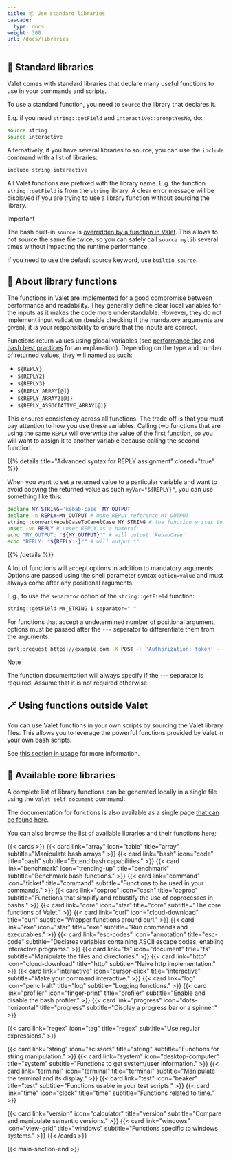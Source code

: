 ```yaml
---
title: 📦 Use standard libraries
cascade:
  type: docs
weight: 300
url: /docs/libraries
---
```


## 🧩 Standard libraries

Valet comes with standard libraries that declare many useful functions to use in your commands and scripts.

To use a standard function, you need to `source` the library that declares it.

E.g. if you need `string::getField` and `interactive::promptYesNo`, do:

```bash
source string
source interactive
```

Alternatively, if you have several libraries to source, you can use the `include` command with a list of libraries:

```bash
include string interactive
```

All Valet functions are prefixed with the library name. E.g. the function `string::getField` is from the `string` library. A clear error message will be displayed if you are trying to use a library function without sourcing the library.

> [!IMPORTANT]
> The bash built-in `source` is [overridden by a function in Valet](../libraries/core/#source). This allows to not source the same file twice, so you can safely call `source mylib` several times without impacting the runtime performance.
>
> If you need to use the default source keyword, use `builtin source`.

## 👔 About library functions

The functions in Valet are implemented for a good compromise between performance and readability. They generally define clear local variables for the inputs as it makes the code more understandable. However, they do not implement input validation (beside checking if the mandatory arguments are given), it is your responsibility to ensure that the inputs are correct.

Functions return values using global variables (see [performance tips](../performance-tips) and [bash best practices](../bash-best-practices) for an explanation). Depending on the type and number of returned values, they will named as such:

- `${REPLY}`
- `${REPLY2}`
- `${REPLY3}`
- `${REPLY_ARRAY[@]}`
- `${REPLY_ARRAY2[@]}`
- `${REPLY_ASSOCIATIVE_ARRAY[@]}`

This ensures consistency across all functions. The trade off is that you must pay attention to how you use these variables. Calling two functions that are using the same `REPLY` will overwrite the value of the first function, so you will want to assign it to another variable because calling the second function.

{{% details title="Advanced syntax for REPLY assignment" closed="true" %}}

When you want to set a returned value to a particular variable and want to avoid copying the returned value as such `myVar="${REPLY}"`, you can use something like this:

```bash
declare MY_STRING='kebab-case' MY_OUTPUT
declare -n REPLY=MY_OUTPUT # make REPLY reference MY_OUTPUT
string::convertKebabCaseToCamelCase MY_STRING # the function writes to REPLY, which points to MY_OUTPUT
unset -vn REPLY # unset REPLY as a nameref
echo "MY_OUTPUT: ⌜${MY_OUTPUT}⌝" # will output 'kebabCase'
echo "REPLY: ⌜${REPLY:-}⌝" # will output ⌜⌝
```

{{% /details %}}

A lot of functions will accept options in addition to mandatory arguments. Options are passed using the shell parameter syntax `option=value` and must always come after any positional arguments.

E.g., to use the `separator` option of the `string::getField` function:

```bash
string::getField MY_STRING 1 separator=" "
```

For functions that accept a undetermined number of positional argument, options must be passed after the `---` separator to differentiate them from the arguments:

```bash
curl::request https://example.com -X POST -H 'Authorization: token' --- failOnError=true
```

> [!NOTE]
> The function documentation will always specify if the --- separator is required. Assume that it is not required otherwise.

## 🪄 Using functions outside Valet

You can use Valet functions in your own scripts by sourcing the Valet library files. This allows you to leverage the powerful functions provided by Valet in your own bash scripts.

See [this section in usage](../usage/#-use-valet-library-functions-in-your-existing-scripts) for more information.

## 🎀 Available core libraries

A complete list of library functions can be generated locally in a single file using the `valet self document` command.

The documentation for functions is also available as a single page [that can be found here](../../libraries-single-page-documentation/).

<!-- https://v1.heroicons.com/ -->
You can also browse the list of available libraries and their functions here;

{{< cards >}}
  {{< card link="array" icon="table" title="array" subtitle="Manipulate bash arrays." >}}
  {{< card link="bash" icon="code" title="bash" subtitle="Extend bash capabilities." >}}
  {{< card link="benchmark" icon="trending-up" title="benchmark" subtitle="Benchmark bash functions." >}}
  {{< card link="command" icon="ticket" title="command" subtitle="Functions to be used in your commands." >}}
  {{< card link="coproc" icon="cash" title="coproc" subtitle="Functions that simplify and robustify the use of coprocesses in bashs." >}}
  {{< card link="core" icon="star" title="core" subtitle="The core functions of Valet." >}}
  {{< card link="curl" icon="cloud-download" title="curl" subtitle="Wrapper functions around curl." >}}
  {{< card link="exe" icon="star" title="exe" subtitle="Run commands and executables." >}}
  {{< card link="esc-codes" icon="annotation" title="esc-code" subtitle="Declares variables containing ASCII escape codes, enabling interactive programs." >}}
  {{< card link="fs" icon="document" title="fs" subtitle="Manipulate the files and directories." >}}
  {{< card link="http" icon="cloud-download" title="http" subtitle="Naive http implementation." >}}
  {{< card link="interactive" icon="cursor-click" title="interactive" subtitle="Make your command interactive." >}}
  {{< card link="log" icon="pencil-alt" title="log" subtitle="Logging functions." >}}
  {{< card link="profiler" icon="finger-print" title="profiler" subtitle="Enable and disable the bash profiler." >}}
  {{< card link="progress" icon="dots-horizontal" title="progress" subtitle="Display a progress bar or a spinner." >}}
  <!-- {{< card link="prompt" icon="chevron-right" title="prompt" subtitle="Prompt the user for input." >}} -->
  {{< card link="regex" icon="tag" title="regex" subtitle="Use regular expressions." >}}
  <!-- {{< card link="sfzf" icon="template" title="sfzf" subtitle="Simple fuzzy search interface, similar to fzf." >}} -->
  {{< card link="string" icon="scissors" title="string" subtitle="Functions for string manipulation." >}}
  {{< card link="system" icon="desktop-computer" title="system" subtitle="Functions to get system/user information." >}}
  {{< card link="terminal" icon="terminal" title="terminal" subtitle="Manipulate the terminal and its display." >}}
  {{< card link="test" icon="beaker" title="test" subtitle="Functions usable in your test scripts." >}}
  {{< card link="time" icon="clock" title="time" subtitle="Functions related to time." >}}
  <!-- {{< card link="tui" icon="view-boards" title="tui" subtitle="Functions to build a TUI application." >}} -->
  {{< card link="version" icon="calculator" title="version" subtitle="Compare and manipulate semantic versions." >}}
  {{< card link="windows" icon="view-grid" title="windows" subtitle="Functions specific to windows systems." >}}
{{< /cards >}}

{{< main-section-end >}}
